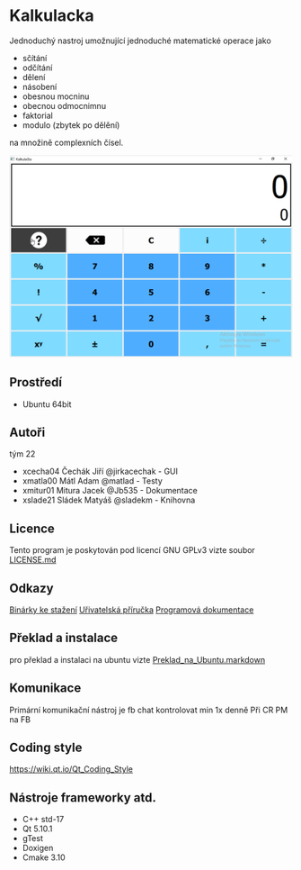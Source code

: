 # Kalkulacka

Jednoduchý nastroj umožnující jednoduché matematické operace jako
* sčítání
* odčítání
* dělení
* násobení
* obesnou mocninu
* obecnou odmocnimnu
* faktorial
* modulo (zbytek po dělění)

na množině complexních čísel.

![Náhled](/screenshot.PNG "Náhled")

Prostředí
---------

* Ubuntu 64bit

Autoři
------

tým 22
- xcecha04 Čechák Jiří @jirkacechak - GUI  
- xmatla00 Mátl Adam @matlad - Testy
- xmitur01 Mitura Jacek	@Jb535 - Dokumentace 
- xslade21 Sládek Matyáš @sladekm - Knihovna


Licence
-------
Tento program je poskytován pod licencí GNU GPLv3 vizte soubor [LICENSE.md](/LICENSE.md)

Odkazy
---------------
[Binárky ke stažení](https://github.com/matlad/FIT_IVS_PROJECT2/releases)
[Uřivatelská příručka](https://github.com/matlad/FIT_IVS_PROJECT2/blob/master/dokumentace.pdf)
[Programová dokumentace](https://matlad.github.io/FIT_IVS_PROJECT2/)


Překlad a instalace
-------------------
pro překlad a instalaci na ubuntu vizte [Preklad_na_Ubuntu.markdown](/src/dokumentace/Preklad_na_Ubuntu.markdown)


Komunikace
----------
Primární komunikační nástroj je fb chat kontrolovat min 1x denně
Při CR PM na FB

Coding style
------------
https://wiki.qt.io/Qt_Coding_Style


Nástroje frameworky atd.
-------------------------
* C++ std-17
* Qt 5.10.1
* gTest
* Doxigen
* Cmake 3.10




